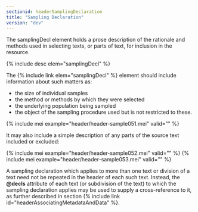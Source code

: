 ```yaml
---
sectionid: headerSamplingDeclaration
title: "Sampling Declaration"
version: "dev"
---
```


The samplingDecl element holds a prose description of the rationale and methods used in selecting texts, or parts of text, for inclusion in the resource.

{% include desc elem="samplingDecl" %}

The {% include link elem="samplingDecl" %} element should include information about such matters as:

- the size of individual samples
- the method or methods by which they were selected
- the underlying population being sampled
- the object of the sampling procedure used but is not restricted to these.

{% include mei example="header/header-sample051.mei" valid="" %}

It may also include a simple description of any parts of the source text included or excluded:

{% include mei example="header/header-sample052.mei" valid="" %}
{% include mei example="header/header-sample053.mei" valid="" %}

A sampling declaration which applies to more than one text or division of a text need not be repeated in the header of each such text. Instead, the **@decls** attribute of each text (or subdivision of the text) to which the sampling declaration applies may be used to supply a cross-reference to it, as further described in section {% include link id="headerAssociatingMetadataAndData" %}.
